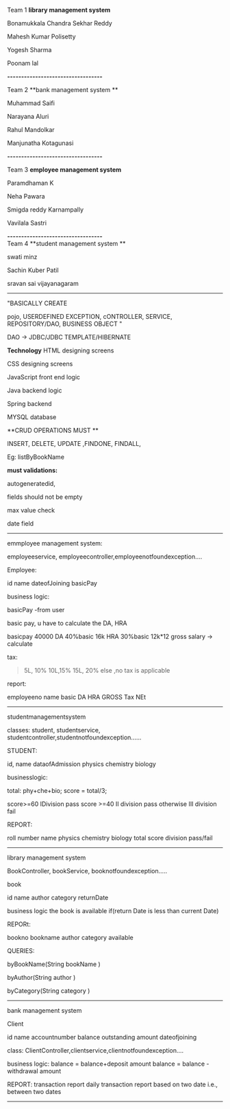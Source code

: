 Team 1	**library management system**

Bonamukkala Chandra Sekhar Reddy	

Mahesh Kumar Polisetty	
    
Yogesh Sharma	
    
Poonam lal

**----------------------------------**

Team 2		 **bank management system **

Muhammad Saifi

Narayana Aluri	
    
Rahul Mandolkar	
    
Manjunatha Kotagunasi	

**----------------------------------**

Team 3	**employee management system**

Paramdhaman K	

Neha Pawara	
    
Smigda reddy Karnampally	
    
Vavilala Sastri	

**----------------------------------**    
Team 4		**student management system **

swati minz	

Sachin Kuber Patil	
    
sravan sai vijayanagaram	

---------------------------------


"BASICALLY CREATE

pojo, USERDEFINED EXCEPTION, cONTROLLER, SERVICE, REPOSITORY/DAO, BUSINESS OBJECT "	
	
DAO -> JDBC/JDBC TEMPLATE/HIBERNATE	

**Technology**
HTML designing screens

CSS designing screens

JavaScript front end logic

Java backend logic

Spring backend

MYSQL database

**CRUD OPERATIONS MUST **

INSERT, DELETE, UPDATE ,FINDONE, FINDALL,

Eg: listByBookName

**must validations:**

autogeneratedid, 

fields should not be empty 

max value check

date field 

-----------------


emmployee management system:


employeeservice, employeecontroller,employeenotfoundexception....


Employee:

id
name
dateofJoining
basicPay 

business logic:

basicPay -from user 

basic pay, u have to calculate the DA, HRA

basicpay        40000
DA     40%basic   16k
HRA    30%basic   12k*12
gross salary -> calculate 

tax: 

>5L, 10%
>10L,15%
>15L, 20%
else ,no tax is applicable 


report:

employeeno    name  basic DA HRA GROSS Tax NEt 

-------------------------------------------

studentmanagementsystem

classes: student, studentservice, studentcontroller,studentnotfoundexception......

STUDENT:

id,
name
dataofAdmission
physics
chemistry 
biology 


businesslogic:

total: phy+che+bio;
score = total/3;

score>=60 IDivision pass
score >=40 II division pass
otherwise III division fail 

REPORT:

roll number name physics chemistry biology total score  division pass/fail 

--------------------------------------------
library management system

BookController, bookService, booknotfoundexception.....


book

id
name
author
category
returnDate



business logic 
the book is available if(return Date is less than current Date)
 
 REPORt:
 
 bookno bookname author category available
 
 QUERIES:
 
 byBookName(String bookName )
 
 byAuthor(String author )
 
 byCategory(String category )

-------------------------------------------------
bank management system

Client

id
name
accountnumber
balance
outstanding amount
dateofjoining

class: ClientController,clientservice,clientnotfoundexception....

business logic:
balance = balance+deposit amount
balance = balance -withdrawal amount


REPORT:
transaction report daily 
transaction report based on two date i.e., between two dates 


---------------------------------


